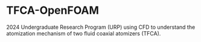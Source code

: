 # TFCA-OpenFOAM
2024 Undergraduate Research Program (URP) using CFD to understand the atomization mechanism of two fluid coaxial atomizers (TFCA).
